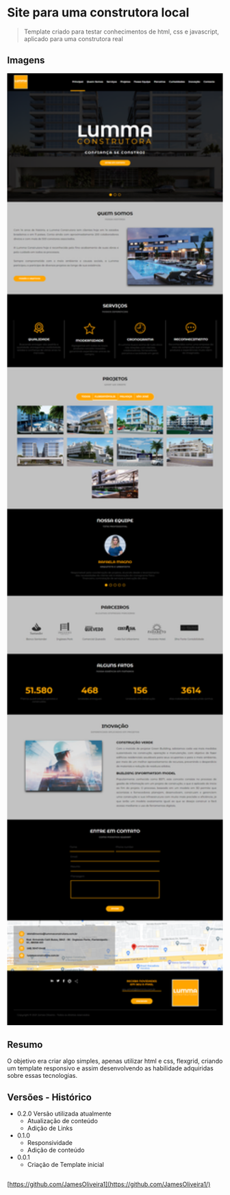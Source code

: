 # Site para uma construtora local

> Template criado para testar conhecimentos de html, css e javascript, aplicado para uma construtora real

## Imagens

  <p>    
  <img src="images/complementos/screenshot.png" width="600" alt="preview">
  </p>

## Resumo

O objetivo era criar algo simples, apenas utilizar html e css, flexgrid, criando um template responsivo e assim desenvolvendo as habilidade adquiridas sobre essas tecnologias. 

## Versões - Histórico

* 0.2.0 Versão utilizada atualmente
    * Atualização de conteúdo
    * Adição de Links
* 0.1.0
    * Responsividade
    * Adição de conteúdo
* 0.0.1
    * Criação de Template inicial

## 

[https://github.com/JamesOliveira1](https://github.com/JamesOliveira1/)



